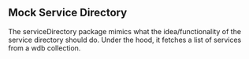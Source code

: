 ## Mock Service Directory

The serviceDirectory package mimics what the idea/functionality of the service directory should do. Under the hood, it fetches a list of services from a wdb collection.